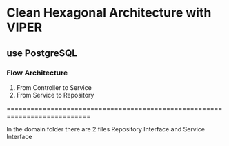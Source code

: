 # Clean Hexagonal Architecture with VIPER
## use PostgreSQL

### Flow Architecture 
1. From Controller to Service
2. From Service to Repository

===========================================================================

In the domain folder there are 2 files Repository Interface and Service Interface
